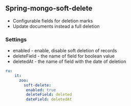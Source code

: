 ## Spring-mongo-soft-delete

* Configurable fields for deletion marks
* Update documents instead a full deletion

### Settings

* enabled - enable, disable soft deletion of records
* deleteField - the name of field for boolean value
* deletedAt - the name of field with the date of deletion

```yaml
ru:
    it:
      zoo:
        soft-delete:
         enabled: true
         deleteField: deleted
         dateField: deletedAt
```

